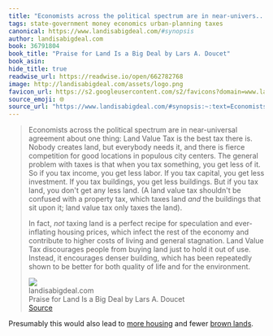```yaml
---
title: "Economists across the political spectrum are in near-univers..."
tags: state-government money economics urban-planning taxes
canonical: https://www.landisabigdeal.com/#synopsis
author: landisabigdeal.com
book: 36791804
book_title: "Praise for Land Is a Big Deal by Lars A. Doucet"
book_asin: 
hide_title: true
readwise_url: https://readwise.io/open/662782768
image: http://landisabigdeal.com/assets/logo.png
favicon_url: https://s2.googleusercontent.com/s2/favicons?domain=www.landisabigdeal.com
source_emoji: 🌐
source_url: "https://www.landisabigdeal.com/#synopsis:~:text=Economists%20across%20the,for%20the%20environment."
---
```


> Economists across the political spectrum are in near-universal agreement about one thing: Land Value Tax is the best tax there is. Nobody creates land, but everybody needs it, and there is fierce competition for good locations in populous city centers. The general problem with taxes is that when you tax something, you get less of it. So if you tax income, you get less labor. If you tax capital, you get less investment. If you tax buildings, you get less buildings. But if you tax land, you don't get any less land. (A land value tax shouldn't be confused with a property tax, which taxes land *and* the buildings that sit upon it; land value tax only taxes the land).
> 
> In fact, *not* taxing land is a perfect recipe for speculation and ever-inflating housing prices, which infect the rest of the economy and contribute to higher costs of living and general stagnation. Land Value Tax discourages people from buying land just to hold it out of use. Instead, it encourages denser building, which has been repeatedly shown to be better for both quality of life and for the environment.
> <div class="quoteback-footer"><div class="quoteback-avatar"><img class="mini-favicon" src="https://s2.googleusercontent.com/s2/favicons?domain=www.landisabigdeal.com"></div><div class="quoteback-metadata"><div class="metadata-inner"><span style="display:none">FROM:</span><div aria-label="landisabigdeal.com" class="quoteback-author"> landisabigdeal.com</div><div aria-label="Praise for Land Is a Big Deal by Lars A. Doucet" class="quoteback-title"> Praise for Land Is a Big Deal by Lars A. Doucet</div></div></div><div class="quoteback-backlink"><a target="_blank" aria-label="go to the full text of this quotation" rel="noopener" href="https://www.landisabigdeal.com/#synopsis:~:text=Economists%20across%20the,for%20the%20environment." class="quoteback-arrow"> Source</a></div></div>

Presumably this would also lead to [more housing](https://www.joshbeckman.org/notes/487472084) and fewer [brown lands](https://www.joshbeckman.org/notes/482751746).